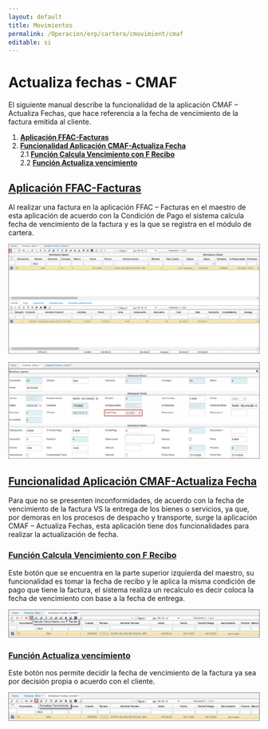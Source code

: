 ```yaml
---
layout: default
title: Movimientos
permalink: /Operacion/erp/cartera/cmovimient/cmaf
editable: si
---
```


# Actualiza fechas - CMAF

El siguiente manual describe la funcionalidad de la aplicación CMAF – Actualiza Fechas, que hace referencia a la fecha de vencimiento de la factura emitida al cliente.

1. [**Aplicación FFAC-Facturas**](http://docs.oasiscom.com/Operacion/erp/cartera/cmovimient/cmaf#Aplicación-FFAC-Facturas)  
2. [**Funcionalidad Aplicación CMAF-Actualiza Fecha**](http://docs.oasiscom.com/Operacion/erp/cartera/cmovimient/cmaf#Funcionalidad-Aplicación-CMAF-Actualiza-Fecha)  
2.1	[**Función Calcula Vencimiento con F Recibo**](http://docs.oasiscom.com/Operacion/erp/cartera/cmovimient/cmaf#Función-Calcula-Vencimiento-con-F-Recibo)  
2.2	[**Función Actualiza vencimiento**](http://docs.oasiscom.com/Operacion/erp/cartera/cmovimient/cmaf#Función-Actualiza-vencimiento)  



## [Aplicación FFAC-Facturas](http://docs.oasiscom.com/Operacion/erp/cartera/cmovimient/cmaf#Aplicación-FFAC-Facturas)  

Al realizar una factura en la aplicación FFAC – Facturas en el maestro de esta aplicación de acuerdo con la Condición de Pago el sistema calcula fecha de vencimiento de la factura y es la que se registra en el módulo de cartera. 

![](fechas.png)

![](fechas1.png)

## [Funcionalidad Aplicación CMAF-Actualiza Fecha](http://docs.oasiscom.com/Operacion/erp/cartera/cmovimient/cmaf#Funcionalidad-Aplicación-CMAF-Actualiza-Fecha)  
Para que no se presenten inconformidades, de acuerdo con la fecha de vencimiento de la factura VS la entrega de los bienes o servicios, ya que, por demoras en los procesos de despacho y transporte, surge la aplicación CMAF – Actualiza Fechas, esta aplicación tiene dos funcionalidades para realizar la actualización de fecha. 

### [Función Calcula Vencimiento con F Recibo](http://docs.oasiscom.com/Operacion/erp/cartera/cmovimient/cmaf#Función-Calcula-Vencimiento-con-F-Recibo)  
Este botón que se encuentra en la parte superior izquierda del maestro, su funcionalidad es tomar la fecha de recibo y le aplica la misma condición de pago que tiene la factura, el sistema realiza un recalculo es decir coloca la fecha de vencimiento con base a la fecha de entrega. 

![](fechas2.png)

### [Función Actualiza vencimiento](http://docs.oasiscom.com/Operacion/erp/cartera/cmovimient/cmaf#Función-Actualiza-vencimiento)  
Este botón nos permite decidir la fecha de vencimiento de la factura ya sea por decisión propia o acuerdo con el cliente. 

![](fechas3.png)
